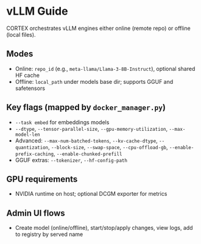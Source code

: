 # vLLM Guide

CORTEX orchestrates vLLM engines either online (remote repo) or offline (local files).

## Modes
- Online: `repo_id` (e.g., `meta-llama/Llama-3-8B-Instruct`), optional shared HF cache
- Offline: `local_path` under models base dir; supports GGUF and safetensors

## Key flags (mapped by `docker_manager.py`)
- `--task embed` for embeddings models
- `--dtype`, `--tensor-parallel-size`, `--gpu-memory-utilization`, `--max-model-len`
- Advanced: `--max-num-batched-tokens`, `--kv-cache-dtype`, `--quantization`, `--block-size`, `--swap-space`, `--cpu-offload-gb`, `--enable-prefix-caching`, `--enable-chunked-prefill`
- GGUF extras: `--tokenizer`, `--hf-config-path`

## GPU requirements
- NVIDIA runtime on host; optional DCGM exporter for metrics

## Admin UI flows
- Create model (online/offline), start/stop/apply changes, view logs, add to registry by served name
